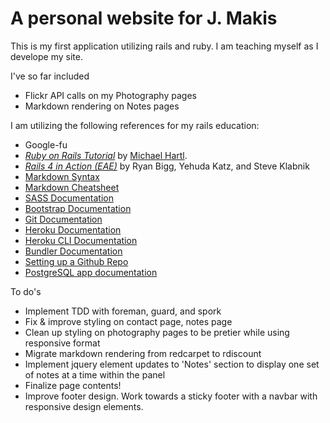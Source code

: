 # A personal website for J. Makis

This is my first application utilizing rails and ruby. I am teaching myself as I develope my site.

I've so far included

+ Flickr API calls on my Photography pages
+ Markdown rendering on Notes pages

I am utilizing the following references for my rails education:

+ Google-fu
+ [*Ruby on Rails Tutorial*](http://railstutorial.org/) by [Michael Hartl](http://michaelhartl.com/).
+ [*Rails 4 in Action (EAE)*](http://www.manning.com/bigg2/) by Ryan Bigg, Yehuda Katz, and Steve Klabnik
+ [Markdown Syntax](http://daringfireball.net/projects/markdown/syntax#list)
+ [Markdown Cheatsheet](https://github.com/adam-p/markdown-here/wiki/Markdown-Cheatsheet)
+ [SASS Documentation](http://sass-lang.com/)
+ [Bootstrap Documentation](http://getbootstrap.com/components/)
+ [Git Documentation](http://gitref.org/)
+ [Heroku Documentation](https://devcenter.heroku.com/)
+ [Heroku CLI Documentation](https://devcenter.heroku.com/articles/heroku-command)
+ [Bundler Documentation](http://bundler.io/v1.5/rationale.html)
+ [Setting up a Github Repo](https://help.github.com/articles/create-a-repo)
+ [PostgreSQL app documentation](http://postgresapp.com/documentation/)

To do's

+ Implement TDD with foreman, guard, and spork
+ Fix & improve styling on contact page, notes page
+ Clean up styling on photography pages to be pretier while using responsive format
+ Migrate markdown rendering from redcarpet to rdiscount
+ Implement jquery element updates to 'Notes' section to display one set of notes at a time within the panel
+ Finalize page contents!
+ Improve footer design. Work towards a sticky footer with a navbar with responsive design elements.